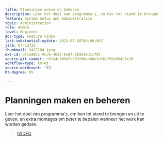 ```yaml
---
title: Planningen maken en beheren
description: Leer het doel van programma's, om hen tot stand te brengen en uit te geven, en extra montages om beter te bepalen wanneer het werk kan worden gedaan.
feature: System Setup and Administration
topic: Administration
role: Admin
level: Beginner
doc-type: Feature Video
last-substantial-update: 2023-07-28T00:00:00Z
jira: KT-13725
thumbnail: 3422184.jpeg
exl-id: bf1e802c-9ec6-4636-8c87-283616d1c767
source-git-commit: c67e4c30947c383fd6ed4de7a861f09a654c5c20
workflow-type: tm+mt
source-wordcount: '52'
ht-degree: 0%

---
```


# Planningen maken en beheren

Leer het doel van programma&#39;s, om hen tot stand te brengen en uit te geven, en extra montages om beter te bepalen wanneer het werk kan worden gedaan.

>[!VIDEO](https://video.tv.adobe.com/v/3422184/?learn=on)

